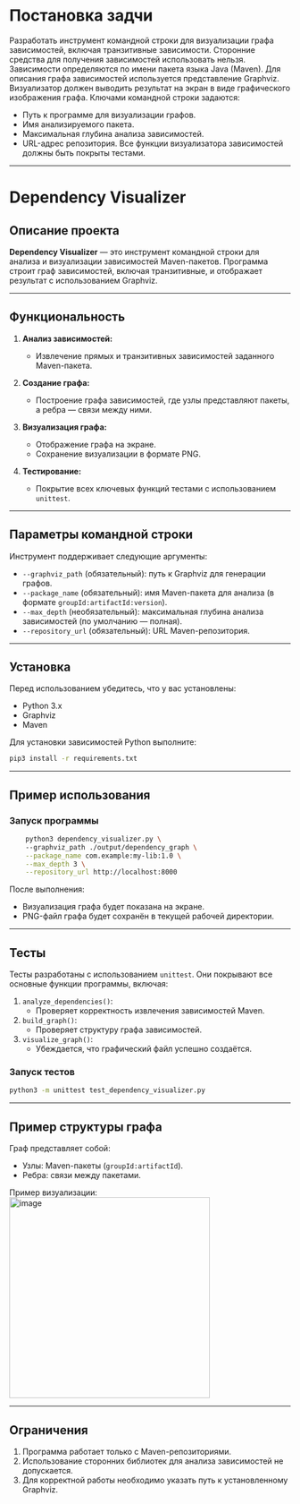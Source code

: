 # Постановка задчи
Разработать инструмент командной строки для визуализации графа
зависимостей, включая транзитивные зависимости. Сторонние средства для
получения зависимостей использовать нельзя.
Зависимости определяются по имени пакета языка Java (Maven). Для
описания графа зависимостей используется представление Graphviz.
Визуализатор должен выводить результат на экран в виде графического
изображения графа.
Ключами командной строки задаются:
   - Путь к программе для визуализации графов.
   - Имя анализируемого пакета.
   - Максимальная глубина анализа зависимостей.
   - URL-адрес репозитория.
Все функции визуализатора зависимостей должны быть покрыты тестами.

---


# Dependency Visualizer

## **Описание проекта**
**Dependency Visualizer** — это инструмент командной строки для анализа и визуализации зависимостей Maven-пакетов. Программа строит граф зависимостей, включая транзитивные, и отображает результат с использованием Graphviz.

---

## **Функциональность**
1. **Анализ зависимостей:**
   - Извлечение прямых и транзитивных зависимостей заданного Maven-пакета.

2. **Создание графа:**
   - Построение графа зависимостей, где узлы представляют пакеты, а ребра — связи между ними.

3. **Визуализация графа:**
   - Отображение графа на экране.
   - Сохранение визуализации в формате PNG.

4. **Тестирование:**
   - Покрытие всех ключевых функций тестами с использованием `unittest`.

---

## **Параметры командной строки**
Инструмент поддерживает следующие аргументы:
- `--graphviz_path` (обязательный): путь к Graphviz для генерации графов.
- `--package_name` (обязательный): имя Maven-пакета для анализа (в формате `groupId:artifactId:version`).
- `--max_depth` (необязательный): максимальная глубина анализа зависимостей (по умолчанию — полная).
- `--repository_url` (обязательный): URL Maven-репозитория.

---

## **Установка**
Перед использованием убедитесь, что у вас установлены:
- Python 3.x
- Graphviz
- Maven

Для установки зависимостей Python выполните:
```bash
pip3 install -r requirements.txt
```

---

## **Пример использования**
### Запуск программы
```bash
    python3 dependency_visualizer.py \               
    --graphviz_path ./output/dependency_graph \
    --package_name com.example:my-lib:1.0 \
    --max_depth 3 \
    --repository_url http://localhost:8000
```

После выполнения:
- Визуализация графа будет показана на экране.
- PNG-файл графа будет сохранён в текущей рабочей директории.

---

## **Тесты**
Тесты разработаны с использованием `unittest`. Они покрывают все основные функции программы, включая:
1. `analyze_dependencies()`:
   - Проверяет корректность извлечения зависимостей Maven.
2. `build_graph()`:
   - Проверяет структуру графа зависимостей.
3. `visualize_graph()`:
   - Убеждается, что графический файл успешно создаётся.

### Запуск тестов
```bash
python3 -m unittest test_dependency_visualizer.py
```

---

## **Пример структуры графа**
Граф представляет собой:
- Узлы: Maven-пакеты (`groupId:artifactId`).
- Ребра: связи между пакетами.

Пример визуализации:
<img width="359" alt="image" src="https://github.com/user-attachments/assets/04beb0e5-0654-4bbc-9e2b-fa8439cf8bc4">


---

## **Ограничения**
1. Программа работает только с Maven-репозиториями.
2. Использование сторонних библиотек для анализа зависимостей не допускается.
3. Для корректной работы необходимо указать путь к установленному Graphviz.


